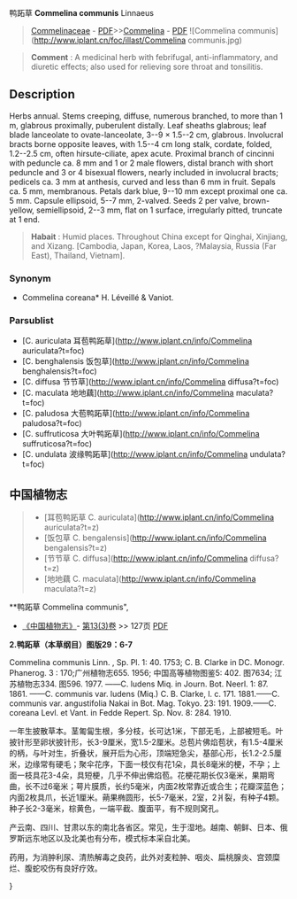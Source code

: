 鸭跖草 **Commelina communis** Linnaeus

> [Commelinaceae](http://www.iplant.cn/info/Commelinaceae?t=foc) - [PDF](http://www.iplant.cn/foc/pdf/Commelinaceae.pdf)>>[Commelina](http://www.iplant.cn/info/Commelina?t=foc) - [PDF](http://www.iplant.cn/foc/pdf/Commelina.pdf)
![Commelina communis](http://www.iplant.cn/foc/illast/Commelina communis.jpg)

> **Comment** : 
> A medicinal herb with febrifugal, anti-inflammatory, and diuretic effects; also used for relieving sore throat and tonsilitis.

## Description

Herbs annual. Stems creeping, diffuse, numerous branched, to more than 1 m, glabrous proximally, puberulent distally. Leaf sheaths glabrous; leaf blade lanceolate to ovate-lanceolate, 3--9 × 1.5--2 cm, glabrous. Involucral bracts borne opposite leaves, with 1.5--4 cm long stalk, cordate, folded, 1.2--2.5 cm, often hirsute-ciliate, apex acute. Proximal branch of cincinni with peduncle ca. 8 mm and 1 or 2 male flowers, distal branch with short peduncle and 3 or 4 bisexual flowers, nearly included in involucral bracts; pedicels ca. 3 mm at anthesis, curved and less than 6 mm in fruit. Sepals ca. 5 mm, membranous. Petals dark blue, 9--10 mm except proximal one ca. 5 mm. Capsule ellipsoid, 5--7 mm, 2-valved. Seeds 2 per valve, brown-yellow, semiellipsoid, 2--3 mm, flat on 1 surface, irregularly pitted, truncate at 1 end.

> **Habait** : 
> Humid places. Throughout China except for Qinghai, Xinjiang, and Xizang. [Cambodia, Japan, Korea, Laos, ?Malaysia, Russia (Far East), Thailand, Vietnam].

### Synonym
* Commelina coreana* H. Léveillé & Vaniot.

### Parsublist

* [C.  auriculata  耳苞鸭跖草](http://www.iplant.cn/info/Commelina auriculata?t=foc)
* [C.  benghalensis  饭包草](http://www.iplant.cn/info/Commelina benghalensis?t=foc)
* [C.  diffusa  节节草](http://www.iplant.cn/info/Commelina diffusa?t=foc)
* [C.  maculata  地地藕](http://www.iplant.cn/info/Commelina maculata?t=foc)
* [C.  paludosa  大苞鸭跖草](http://www.iplant.cn/info/Commelina paludosa?t=foc)
* [C.  suffruticosa  大叶鸭跖草](http://www.iplant.cn/info/Commelina suffruticosa?t=foc)
* [C.  undulata  波缘鸭跖草](http://www.iplant.cn/info/Commelina undulata?t=foc)

## 中国植物志

> * [耳苞鸭跖草  C.  auriculata](http://www.iplant.cn/info/Commelina auriculata?t=z)
> * [饭包草  C.  bengalensis](http://www.iplant.cn/info/Commelina bengalensis?t=z)
> * [节节草  C.  diffusa](http://www.iplant.cn/info/Commelina diffusa?t=z)
> * [地地藕  C.  maculata](http://www.iplant.cn/info/Commelina maculata?t=z)

**鸭跖草 Commelina communis",

* [《中国植物志》](http://www.iplant.cn/frps)- [第13(3)卷](http://www.iplant.cn/frps/vol/13(3)) >> 127页 [PDF](http://www.iplant.cn/frps/pdf/13(3)/127.pdf)

**2.鸭跖草（本草纲目）图版29：6-7**

Commelina communis Linn. , Sp. Pl. 1: 40. 1753; C. B. Clarke in DC. Monogr. Phanerog. 3 : 170;广州植物志655. 1956; 中国高等植物图鉴5: 402. 图7634; 江苏植物志334. 图596. 1977. ——C. ludens Miq. in Journ. Bot. Neerl. 1: 87. 1861. ——C. communis var. ludens (Miq.) C. B. Clarke, l. c. 171. 1881.——C. communis var. angustifolia Nakai in Bot. Mag. Tokyo. 23: 191. 1909.——C. coreana Levl. et Vant. in Fedde Repert. Sp. Nov. 8: 284. 1910.

一年生披散草本。茎匍匐生根，多分枝，长可达1米，下部无毛，上部被短毛。叶披针形至卵状披针形，长3-9厘米，宽1.5-2厘米。总苞片佛焰苞状，有1.5-4厘米的柄，与叶对生，折叠状，展开后为心形，顶端短急尖，基部心形，长1.2-2.5厘米，边缘常有硬毛；聚伞花序，下面一枝仅有花1朵，具长8毫米的梗，不孕；上面一枝具花3-4朵，具短梗，几乎不伸出佛焰苞。花梗花期长仅3毫米，果期弯曲，长不过6毫米；萼片膜质，长约5毫米，内面2枚常靠近或合生；花瓣深蓝色；内面2枚具爪，长近1厘米。蒴果椭圆形，长5-7毫米，2室，2爿裂，有种子4颗。种子长2-3毫米，棕黄色，一端平截、腹面平，有不规则窝孔。

产云南、四川、甘肃以东的南北各省区。常见，生于湿地。越南、朝鲜、日本、俄罗斯远东地区以及北美也有分布，模式标本采自北美。

药用，为消肿利尿、清热解毒之良药，此外对麦粒肿、咽炎、扁桃腺炎、宫颈糜烂、腹蛇咬伤有良好疗效。

}